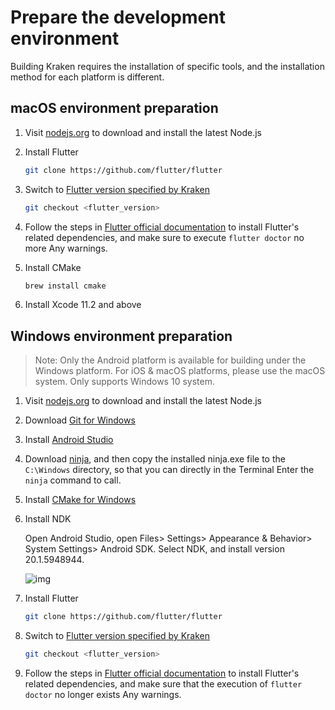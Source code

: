 # Prepare the development environment

Building Kraken requires the installation of specific tools, and the installation method for each platform is different.

## macOS environment preparation

1. Visit [nodejs.org](https://nodejs.org/en/) to download and install the latest Node.js

2. Install Flutter

   ```bash
   git clone https://github.com/flutter/flutter
   ```

3. Switch to [Flutter version specified by Kraken](https://github.com/openkraken/kraken/blob/main/kraken/pubspec.yaml#L8)

   ```bash
   git checkout <flutter_version>
   ```

4. Follow the steps in [Flutter official documentation](https://flutter.dev/docs/get-started/install/macos#update-your-path) to install Flutter's related dependencies, and make sure to execute `flutter doctor` no more Any warnings.

5. Install CMake

   ```bash
   brew install cmake
   ```

6. Install Xcode 11.2 and above

## Windows environment preparation

> Note: Only the Android platform is available for building under the Windows platform. For iOS & macOS platforms, please use the macOS system.
> Only supports Windows 10 system.

1. Visit [nodejs.org](https://nodejs.org/en/) to download and install the latest Node.js

2. Download [Git for Windows](https://git-scm.com/download/win)

3. Install [Android Studio](https://developer.android.com/studio)

4. Download [ninja](https://github.com/ninja-build/ninja/releases), and then copy the installed ninja.exe file to the `C:\Windows` directory, so that you can directly in the Terminal Enter the `ninja` command to call.

5. Install [CMake for Windows](https://cmake.org/download/)

6. Install NDK

   Open Android Studio, open Files> Settings> Appearance & Behavior> System Settings> Android SDK. Select NDK, and install version 20.1.5948944.

   ![img](https://kraken.oss-cn-hangzhou.aliyuncs.com/images/%7BDEC91E5D-E622-4E1F-B8D3-AD39A3C7D1A0%7D.png.jpg)

7. Install Flutter

   ```bash
   git clone https://github.com/flutter/flutter
   ```

8. Switch to [Flutter version specified by Kraken](https://github.com/openkraken/kraken/blob/main/kraken/pubspec.yaml#L8)

   ```bash
   git checkout <flutter_version>
   ```

9. Follow the steps in [Flutter official documentation](https://flutter.dev/docs/get-started/install/windows#update-your-path) to install Flutter's related dependencies, and make sure that the execution of `flutter doctor` no longer exists Any warnings.
